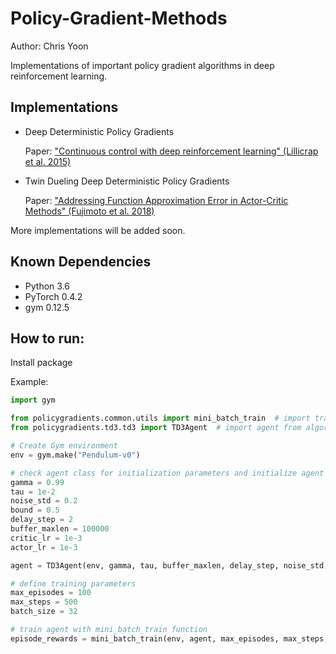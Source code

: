 # Policy-Gradient-Methods

Author: Chris Yoon

Implementations of important policy gradient algorithms in deep reinforcement learning.



## Implementations

- Deep Deterministic Policy Gradients 

  Paper: ["Continuous control with deep reinforcement learning" (Lillicrap et al. 2015)](https://arxiv.org/abs/1509.02971)

- Twin Dueling Deep Deterministic Policy Gradients

  Paper: ["Addressing Function Approximation Error in Actor-Critic Methods" (Fujimoto et al. 2018)](https://arxiv.org/abs/1802.09477)

More implementations will be added soon.

## Known Dependencies

- Python 3.6
- PyTorch 0.4.2
- gym 0.12.5

## How to run:

Install package

Example:

```python
import gym

from policygradients.common.utils import mini_batch_train  # import training function
from policygradients.td3.td3 import TD3Agent  # import agent from algorithm of interest

# Create Gym environment
env = gym.make("Pendulum-v0")

# check agent class for initialization parameters and initialize agent
gamma = 0.99
tau = 1e-2
noise_std = 0.2
bound = 0.5
delay_step = 2
buffer_maxlen = 100000
critic_lr = 1e-3
actor_lr = 1e-3

agent = TD3Agent(env, gamma, tau, buffer_maxlen, delay_step, noise_std, bound, critic_lr, actor_lr)

# define training parameters
max_episodes = 100
max_steps = 500
batch_size = 32

# train agent with mini_batch_train function
episode_rewards = mini_batch_train(env, agent, max_episodes, max_steps, batch_size)
```

